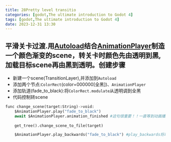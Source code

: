 ```yaml
---
title: 28Pretty level transitio
categories: [godot,The ultimate introduction to Godot 4]
tags: [godot,The ultimate introduction to Godot 4]
date: 2023-12-31 13:30
---
```


## 平滑关卡过渡.用[Autoload](26.Making%20the%20UI%20interactive.md#section26.1)结合[AnimationPlayer](./19.Animation.md#section19.3)制造一个颜色渐变的scene，转关卡时颜色先由透明到黑,加载目标scene再由黑到透明。创建步骤
- 新建一个scene(TransitionLayer),并添加到`Autoload`
- 添加两个节点:`ColorRect`(color=000000[全黑])、`AnimationPlayer`
- 添加轨道(fade_to_black):将`ColorRect.modulate`从透明调到全黑
- 代码控制转scene

```python
func change_scene(target:String)->void:
    $AnimationPlayer.play("fade_to_black")
    await $AnimationPlayer.animation_finished #这句很重要！！一直等到动画播放完
    
    get_tree().change_scene_to_file(target)

    $AnimationPlayer.play_backwards("fade_to_black") #play_backwards将动画翻着播放（相当于全黑到透明）
```

